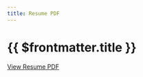 ```yaml
---
title: Resume PDF
---
```


# {{ $frontmatter.title }}

<a href="./michelle-mac-resume.pdf" target="_blank" rel="noopener noreferrer">View Resume PDF</a>